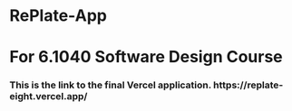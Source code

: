 # RePlate-App
<h1> For 6.1040 Software Design Course </h1>

<h3> This is the link to the final Vercel application. https://replate-eight.vercel.app/ </h3>



